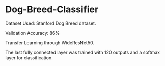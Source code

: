 # Dog-Breed-Classifier

Dataset Used: Stanford Dog Breed dataset.


Validation Accuracy: 86%


Transfer Learning through WideResNet50.


The last fully connected layer was trained with 120 outputs and a softmax layer for classification.
